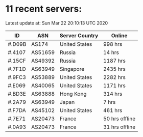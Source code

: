 # 11 recent servers:

Latest update at: Sun Mar 22 20:10:13 UTC 2020

| ID | ASN | Server Country | Online |
| -- | --- | -------------- | ------ |
| #.D09B | AS174 | United States | 998 hrs |
| #.4107 | AS51659 | Russia | 14 hrs |
| #.15CF | AS49392 | Russia | 1187 hrs |
| #.7F1D | AS63949 | Singapore | 2435 hrs |
| #.9FC3 | AS53889 | United States | 2282 hrs |
| #.E069 | AS40065 | United States | 1171 hrs |
| #.BD3E | AS63888 | Hong Kong | 314 hrs |
| #.2A79 | AS63949 | Japan | 7 hrs |
| #.F7DA | AS45102 | United States | 461 hrs |
| #.7E71 | AS20473 | France | 50 hrs offline |
| #.0A93 | AS20473 | France | 31 hrs offline |

